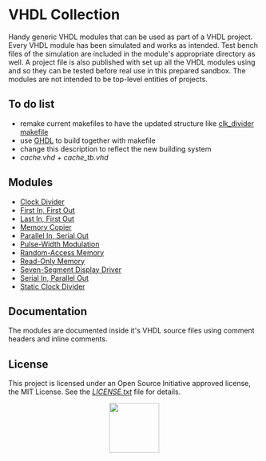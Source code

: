 # VHDL Collection

Handy generic VHDL modules that can be used as part of a VHDL project. Every VHDL module has been simulated and works as intended. Test bench files of the simulation are included in the module's appropriate directory as well. A project file is also published with set up all the VHDL modules using and so they can be tested before real use in this prepared sandbox. The modules are not intended to be top-level entities of projects.

## To do list
* remake current makefiles to have the updated structure like [clk_divider makefile](clk_divider/makefile)
* use [GHDL](https://github.com/ghdl/ghdl) to build together with makefile
* change this description to reflect the new building system
* *cache.vhd* + *cache_tb.vhd*

## Modules
* [Clock Divider](clk_divider)
* [First In, First Out](fifo)
* [Last In, First Out](lifo)
* [Memory Copier](mem_copier)
* [Parallel In, Serial Out](piso)
* [Pulse-Width Modulation](pwm)
* [Random-Access Memory](ram)
* [Read-Only Memory](rom)
* [Seven-Segment Display Driver](seg7_driver)
* [Serial In, Parallel Out](sipo)
* [Static Clock Divider](static_clk_divider)

## Documentation

The modules are documented inside it's VHDL source files using comment headers and inline comments.

## License

This project is licensed under an Open Source Initiative approved license, the MIT License. See the [*LICENSE.txt*](LICENSE.txt) file for details.

<p align="center">
  <a href="http://opensource.org/">
    <img src="https://opensource.org/files/osi_logo_bold_300X400_90ppi.png" width="100">
  </a>
</p>
